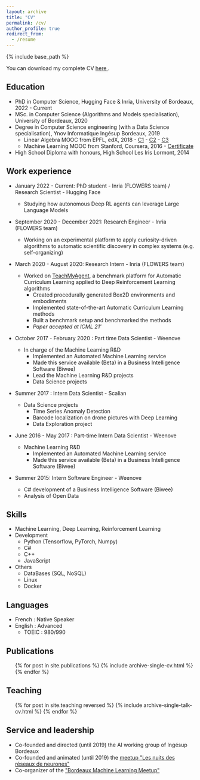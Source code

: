 ```yaml
---
layout: archive
title: "CV"
permalink: /cv/
author_profile: true
redirect_from:
  - /resume
---
```


{% include base_path %}

You can download my complete CV <a href="{{ site.url }}/files/CV_ROMAC_Clement.pdf" download>here <i class="fa fa-download"></i></a>.

## Education
* PhD in Computer Science, Hugging Face & Inria, University of Bordeaux, 2022 - Current
* MSc. in Computer Science (Algorithms and Models specialisation), University of Bordeaux, 2020
* Degree in Computer Science engineering (with a Data Science specialisation), Ynov Informatique Ingésup Bordeaux, 2019
  * Linear Algebra MOOC from EPFL, edX, 2018 - [C1](https://courses.edx.org/certificates/72bfb71967104d6abc0b98ab45375375) - [C2](https://courses.edx.org/certificates/00fd06dc31a04486b88f8d60d0ae6ff1) - [C3](https://courses.edx.org/certificates/35bd9e3295cd472ebfcc4c789d5e584c)
  * Machine Learning MOOC from Stanford,  Coursera, 2016 - [Certificate](https://www.coursera.org/account/accomplishments/verify/THPBUVAWZ88P)
* High School Diploma with honours, High School Les Iris Lormont, 2014

## Work experience
* January 2022 - Current: PhD student - Inria (FLOWERS team) / Research Scientist - Hugging Face 
  * Studying how autonomous Deep RL agents can leverage Large Language Models

* September 2020 - December 2021: Research Engineer - Inria (FLOWERS team)
  * Working on an experimental platform to apply curiosity-driven algorithms to automatic scientific discovery in complex systems (e.g. self-organizing)

* March 2020 - August 2020: Research Intern - Inria (FLOWERS team)
  * Worked on [TeachMyAgent](https://arxiv.org/abs/2103.09815), a benchmark platform for Automatic Curriculum Learning applied to Deep Reinforcement Learning algorithms
    * Created procedurally generated Box2D environments and embodiments
    * Implemented state-of-the-art Automatic Curriculum Learning methods
    * Built a benchmark setup and benchmarked the methods
    * *Paper accepted at ICML 21'*
  
* October 2017 - February 2020 : Part time Data Scientist - Weenove
  * In charge of the Machine Learning R&D
    * Implemented an Automated Machine Learning service
    * Made this service available (Beta) in a Business Intelligence Software (Biwee)
    * Lead the Machine Learning R&D projects
    * Data Science projects

* Summer 2017 : Intern Data Scientist - Scalian
  * Data Science projects
    * Time Series Anomaly Detection
    * Barcode localization on drone pictures with Deep Learning
    * Data Exploration project

* June 2016 - May 2017 : Part-time Intern Data Scientist - Weenove
  * Machine Learning R&D
    * Implemented an Automated Machine Learning service
    * Made this service available (Beta) in a Business Intelligence Software (Biwee)

* Summer 2015: Intern Software Engineer - Weenove
  * C# development of a Business Intelligence Software (Biwee)
  * Analysis of Open Data
  
## Skills
* Machine Learning, Deep Learning, Reinforcement Learning
* Development
  * Python (Tensorflow, PyTorch, Numpy)
  * C#
  * C++
  * JavaScript
* Others
  * DataBases (SQL, NoSQL)
  * Linux
  * Docker

## Languages
* French : Native Speaker
* English : Advanced
  * TOEIC : 980/990

## Publications
  <ul>{% for post in site.publications %}
    {% include archive-single-cv.html %}
  {% endfor %}</ul>
  
<!-- ## Talks
  <ul>{% for post in site.talks reversed %}
    {% include archive-single-talk-cv.html %}
  {% endfor %}</ul> -->
  
## Teaching
  <ul>{% for post in site.teaching reversed %}
    <!-- {% include archive-single-cv.html %} -->
    {% include archive-single-talk-cv.html %}
  {% endfor %}</ul>
  
## Service and leadership
* Co-founded and directed (until 2019) the AI working group of Ingésup Bordeaux
* Co-founded and animated (until 2019) the [meetup "Les nuits des réseaux de neurones"](https://www.meetup.com/fr-FR/Les-nuits-des-reseaux-de-neurones/)
* Co-organizer of the ["Bordeaux Machine Learning Meetup"](https://www.meetup.com/fr-FR/Bordeaux-Machine-Learning-Meetup/)